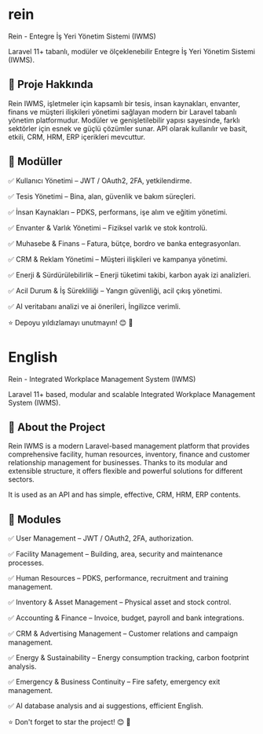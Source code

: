 # rein

Rein - Entegre İş Yeri Yönetim Sistemi (IWMS)

Laravel 11+ tabanlı, modüler ve ölçeklenebilir Entegre İş Yeri Yönetim Sistemi (IWMS).

## 📌 Proje Hakkında

Rein IWMS, işletmeler için kapsamlı bir tesis, insan kaynakları, envanter, finans ve müşteri ilişkileri yönetimi sağlayan modern bir Laravel tabanlı yönetim platformudur. Modüler ve genişletilebilir yapısı sayesinde, farklı sektörler için esnek ve güçlü çözümler sunar.
API olarak kullanılır ve basit, etkili, CRM, HRM, ERP içerikleri mevcuttur.

## 🏢 Modüller

✅ Kullanıcı Yönetimi – JWT / OAuth2, 2FA, yetkilendirme.

✅ Tesis Yönetimi – Bina, alan, güvenlik ve bakım süreçleri.

✅ İnsan Kaynakları – PDKS, performans, işe alım ve eğitim yönetimi.

✅ Envanter & Varlık Yönetimi – Fiziksel varlık ve stok kontrolü.

✅ Muhasebe & Finans – Fatura, bütçe, bordro ve banka entegrasyonları.

✅ CRM & Reklam Yönetimi – Müşteri ilişkileri ve kampanya yönetimi.

✅ Enerji & Sürdürülebilirlik – Enerji tüketimi takibi, karbon ayak izi analizleri.

✅ Acil Durum & İş Sürekliliği – Yangın güvenliği, acil çıkış yönetimi.

✅ AI veritabanı analizi ve ai önerileri, İngilizce verimli.


⭐ Depoyu yıldızlamayı unutmayın! 😊 🚀


# English

Rein - Integrated Workplace Management System (IWMS)

Laravel 11+ based, modular and scalable Integrated Workplace Management System (IWMS).

## 📌 About the Project

Rein IWMS is a modern Laravel-based management platform that provides comprehensive facility, human resources, inventory, finance and customer relationship management for businesses. Thanks to its modular and extensible structure, it offers flexible and powerful solutions for different sectors.

It is used as an API and has simple, effective, CRM, HRM, ERP contents.

## 🏢 Modules

✅ User Management – ​​JWT / OAuth2, 2FA, authorization.

✅ Facility Management – ​​Building, area, security and maintenance processes.

✅ Human Resources – PDKS, performance, recruitment and training management.

✅ Inventory & Asset Management – ​​Physical asset and stock control.

✅ Accounting & Finance – Invoice, budget, payroll and bank integrations.

✅ CRM & Advertising Management – ​​Customer relations and campaign management.

✅ Energy & Sustainability – Energy consumption tracking, carbon footprint analysis.

✅ Emergency & Business Continuity – Fire safety, emergency exit management.

✅ AI database analysis and ai suggestions, efficient English.

⭐ Don't forget to star the project! 😊 🚀
